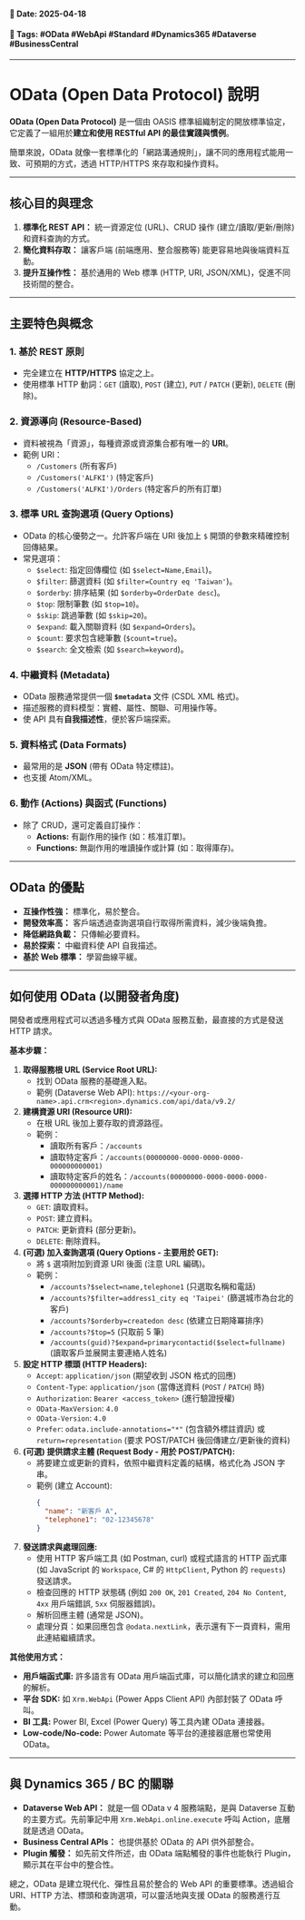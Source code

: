 
#### 📅 **Date**: 2025-04-18 
#### 🔖 **Tags**: #OData #WebApi #Standard #Dynamics365 #Dataverse #BusinessCentral

---
# OData (Open Data Protocol) 說明

**OData (Open Data Protocol)** 是一個由 OASIS 標準組織制定的開放標準協定，它定義了一組用於**建立和使用 RESTful API 的最佳實踐與慣例**。

簡單來說，OData 就像一套標準化的「網路溝通規則」，讓不同的應用程式能用一致、可預期的方式，透過 HTTP/HTTPS 來存取和操作資料。

---

## 核心目的與理念

1.  **標準化 REST API：** 統一資源定位 (URL)、CRUD 操作 (建立/讀取/更新/刪除) 和資料查詢的方式。
2.  **簡化資料存取：** 讓客戶端 (前端應用、整合服務等) 能更容易地與後端資料互動。
3.  **提升互操作性：** 基於通用的 Web 標準 (HTTP, URI, JSON/XML)，促進不同技術間的整合。

---

## 主要特色與概念

### 1. 基於 REST 原則
-   完全建立在 **HTTP/HTTPS** 協定之上。
-   使用標準 HTTP 動詞：`GET` (讀取), `POST` (建立), `PUT` / `PATCH` (更新), `DELETE` (刪除)。

### 2. 資源導向 (Resource-Based)
-   資料被視為「資源」，每種資源或資源集合都有唯一的 **URI**。
-   範例 URI：
    -   `/Customers` (所有客戶)
    -   `/Customers('ALFKI')` (特定客戶)
    * `/Customers('ALFKI')/Orders` (特定客戶的所有訂單)

### 3. 標準 URL 查詢選項 (Query Options)
-   OData 的核心優勢之一。允許客戶端在 URI 後加上 `$` 開頭的參數來精確控制回傳結果。
-   常見選項：
    * `$select`: 指定回傳欄位 (如 `$select=Name,Email`)。
    * `$filter`: 篩選資料 (如 `$filter=Country eq 'Taiwan'`)。
    * `$orderby`: 排序結果 (如 `$orderby=OrderDate desc`)。
    * `$top`: 限制筆數 (如 `$top=10`)。
    * `$skip`: 跳過筆數 (如 `$skip=20`)。
    * `$expand`: 載入關聯資料 (如 `$expand=Orders`)。
    * `$count`: 要求包含總筆數 (`$count=true`)。
    * `$search`: 全文檢索 (如 `$search=keyword`)。

### 4. 中繼資料 (Metadata)
-   OData 服務通常提供一個 **`$metadata`** 文件 (CSDL XML 格式)。
-   描述服務的資料模型：實體、屬性、關聯、可用操作等。
-   使 API 具有**自我描述性**，便於客戶端探索。

### 5. 資料格式 (Data Formats)
-   最常用的是 **JSON** (帶有 OData 特定標註)。
-   也支援 Atom/XML。

### 6. 動作 (Actions) 與函式 (Functions)
-   除了 CRUD，還可定義自訂操作：
    * **Actions:** 有副作用的操作 (如：核准訂單)。
    * **Functions:** 無副作用的唯讀操作或計算 (如：取得庫存)。

---

## OData 的優點

-   **互操作性強：** 標準化，易於整合。
-   **開發效率高：** 客戶端透過查詢選項自行取得所需資料，減少後端負擔。
-   **降低網路負載：** 只傳輸必要資料。
-   **易於探索：** 中繼資料使 API 自我描述。
-   **基於 Web 標準：** 學習曲線平緩。

---

## 如何使用 OData (以開發者角度)

開發者或應用程式可以透過多種方式與 OData 服務互動，最直接的方式是發送 HTTP 請求。

**基本步驟：**

1.  **取得服務根 URL (Service Root URL):**
    * 找到 OData 服務的基礎進入點。
    * 範例 (Dataverse Web API): `https://<your-org-name>.api.crm<region>.dynamics.com/api/data/v9.2/`
2.  **建構資源 URI (Resource URI):**
    * 在根 URL 後加上要存取的資源路徑。
    * 範例：
        * 讀取所有客戶：`/accounts`
        * 讀取特定客戶：`/accounts(00000000-0000-0000-0000-000000000001)`
        * 讀取特定客戶的姓名：`/accounts(00000000-0000-0000-0000-000000000001)/name`
3.  **選擇 HTTP 方法 (HTTP Method):**
    * `GET`: 讀取資料。
    * `POST`: 建立資料。
    * `PATCH`: 更新資料 (部分更新)。
    * `DELETE`: 刪除資料。
4.  **(可選) 加入查詢選項 (Query Options - 主要用於 GET):**
    * 將 `$` 選項附加到資源 URI 後面 (注意 URL 編碼)。
    * 範例：
        * `/accounts?$select=name,telephone1` (只選取名稱和電話)
        * `/accounts?$filter=address1_city eq 'Taipei'` (篩選城市為台北的客戶)
        * `/accounts?$orderby=createdon desc` (依建立日期降冪排序)
        * `/accounts?$top=5` (只取前 5 筆)
        * `/accounts(guid)?$expand=primarycontactid($select=fullname)` (讀取客戶並展開主要連絡人姓名)
5.  **設定 HTTP 標頭 (HTTP Headers):**
    * `Accept`: `application/json` (期望收到 JSON 格式的回應)
    * `Content-Type`: `application/json` (當傳送資料 (`POST` / `PATCH`) 時)
    * `Authorization`: `Bearer <access_token>` (進行驗證授權)
    * `OData-MaxVersion`: `4.0`
    * `OData-Version`: `4.0`
    * `Prefer`: `odata.include-annotations="*"` (包含額外標註資訊) 或 `return=representation` (要求 POST/PATCH 後回傳建立/更新後的資料)
6.  **(可選) 提供請求主體 (Request Body - 用於 POST/PATCH):**
    * 將要建立或更新的資料，依照中繼資料定義的結構，格式化為 JSON 字串。
    * 範例 (建立 Account):
      ```json
      {
        "name": "新客戶 A",
        "telephone1": "02-12345678"
      }
      ```
7.  **發送請求與處理回應:**
    * 使用 HTTP 客戶端工具 (如 Postman, curl) 或程式語言的 HTTP 函式庫 (如 JavaScript 的 `Workspace`, C# 的 `HttpClient`, Python 的 `requests`) 發送請求。
    * 檢查回應的 HTTP 狀態碼 (例如 `200 OK`, `201 Created`, `204 No Content`, `4xx` 用戶端錯誤, `5xx` 伺服器錯誤)。
    * 解析回應主體 (通常是 JSON)。
    * 處理分頁：如果回應包含 `@odata.nextLink`，表示還有下一頁資料，需用此連結繼續請求。

**其他使用方式：**

* **用戶端函式庫:** 許多語言有 OData 用戶端函式庫，可以簡化請求的建立和回應的解析。
* **平台 SDK:** 如 `Xrm.WebApi` (Power Apps Client API) 內部封裝了 OData 呼叫。
* **BI 工具:** Power BI, Excel (Power Query) 等工具內建 OData 連接器。
* **Low-code/No-code:** Power Automate 等平台的連接器底層也常使用 OData。

---

## 與 Dynamics 365 / BC 的關聯

-   **Dataverse Web API：** 就是一個 OData v 4 服務端點，是與 Dataverse 互動的主要方式。先前筆記中用 `Xrm.WebApi.online.execute` 呼叫 Action，底層就是透過 OData。
-   **Business Central APIs：** 也提供基於 OData 的 API 供外部整合。
-   **Plugin 觸發：** 如先前文件所述，由 OData 端點觸發的事件也能執行 Plugin，顯示其在平台中的整合性。

總之，OData 是建立現代化、彈性且易於整合的 Web API 的重要標準。透過組合 URI、HTTP 方法、標頭和查詢選項，可以靈活地與支援 OData 的服務進行互動。